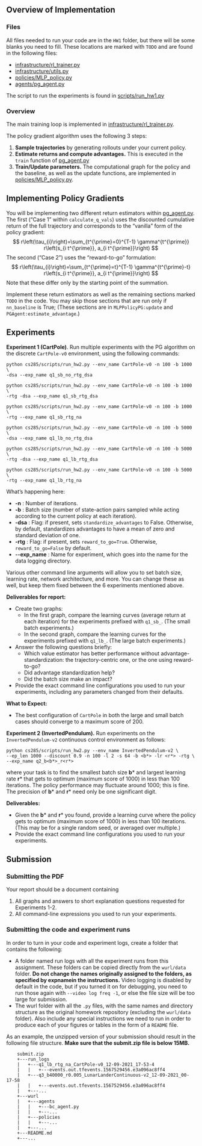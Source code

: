 ## Overview of Implementation

### Files

All files needed to run your code are in the `HW1` folder, but there will be some blanks you need to fill.
These locations are marked with `TODO` and are found in the following files:

- [infrastructure/rl_trainer.py](wurl/infrastructure/rl_trainer.py)
- [infrastructure/utils.py](wurl/infrastructure/utils.py)
- [policies/MLP_policy.py](wurl/policies/MLP_policy.py)
- [agents/pg_agent.py](wurl/agents/pg_agent.py)

The script to run the experiments is found in [scripts/run_hw1.py](wurl/scripts/run_hw1.py)

### Overview

The main training loop is implemented in [infrastructure/rl_trainer.py](wurl/infrastructure/rl_trainer.py).

The policy gradient algorithm uses the following 3 steps:

1. **Sample trajectories** by generating rollouts under your current policy.
2. **Estimate returns and compute advantages.** This is executed in the `train` function of [pg_agent.py](wurl/agents/pg_agent.py)
3. **Train/Update parameters.** The computational graph for the policy and the baseline, as well as the update functions, are implemented in [policies/MLP_policy.py](wurl/policies/MLP_policy.py).

## Implementing Policy Gradients

You will be implementing two different return estimators within [pg_agent.py](wurl/agents/pg_agent.py). The first (“Case 1” within `calculate_q_vals`) uses the discounted cumulative return of the full trajectory and corresponds to the “vanilla” form of the policy gradient:
$$
r\left(\tau_{i}\right)=\sum_{t^{\prime}=0}^{T-1} \gamma^{t^{\prime}} r\left(s_{i t^{\prime}}, a_{i t^{\prime}}\right)
$$
The second (“Case 2”) uses the “reward-to-go” formulation:
$$
r\left(\tau_{i}\right)=\sum_{t^{\prime}=t}^{T-1} \gamma^{t^{\prime}-t} r\left(s_{i t^{\prime}}, a_{i t^{\prime}}\right)
$$
Note that these differ only by the starting point of the summation.

Implement these return estimators as well as the remaining sections marked `TODO` in the code. 
You may skip those sections that are run only if `nn_baseline` is True;
(These sections are in `MLPPolicyPG:update` and `PGAgent:estimate_advantage`.)

## Experiments

**Experiment 1 (CartPole)**. Run multiple experiments with the PG algorithm on the discrete `CartPole-v0` environment, using the following commands:

```
python cs285/scripts/run_hw2.py --env_name CartPole-v0 -n 100 -b 1000 \
-dsa --exp_name q1_sb_no_rtg_dsa

python cs285/scripts/run_hw2.py --env_name CartPole-v0 -n 100 -b 1000 \
-rtg -dsa --exp_name q1_sb_rtg_dsa

python cs285/scripts/run_hw2.py --env_name CartPole-v0 -n 100 -b 1000 \
-rtg --exp_name q1_sb_rtg_na

python cs285/scripts/run_hw2.py --env_name CartPole-v0 -n 100 -b 5000 \
-dsa --exp_name q1_lb_no_rtg_dsa

python cs285/scripts/run_hw2.py --env_name CartPole-v0 -n 100 -b 5000 \
-rtg -dsa --exp_name q1_lb_rtg_dsa

python cs285/scripts/run_hw2.py --env_name CartPole-v0 -n 100 -b 5000 \
-rtg --exp_name q1_lb_rtg_na
```

What’s happening here:

- **-n** : Number of iterations.
- **-b** : Batch size (number of state-action pairs sampled while acting according to the current policy at each iteration).
- **-dsa** : Flag: if present, sets `standardize_advantages` to False. Otherwise, by default, standardizes advantages to have a mean of zero and standard deviation of one.
- **-rtg** : Flag: if present, sets `reward_to_go=True`. Otherwise, `reward_to_go=False` by default.
- **--exp_name** : Name for experiment, which goes into the name for the data logging directory.

Various other command line arguments will allow you to set batch size, learning rate, network architecture,
and more. You can change these as well, but keep them fixed between the 6 experiments mentioned above.

**Deliverables for report:**

- Create two graphs:
  - In the first graph, compare the learning curves (average return at each iteration) for the experiments prefixed with `q1_sb_`. (The small batch experiments.)
  - In the second graph, compare the learning curves for the experiments prefixed with `q1_lb_`. (The large batch experiments.)
- Answer the following questions briefly:
  - Which value estimator has better performance without advantage-standardization: the trajectory-centric one, or the one using reward-to-go?
  - Did advantage standardization help?
  - Did the batch size make an impact?
- Provide the exact command line configurations you used to run your experiments, including any parameters changed from their defaults.

**What to Expect:**

- The best configuration of `CartPole` in both the large and small batch cases should converge to a maximum score of 200.

**Experiment 2 (InvertedPendulum).** Run experiments on the `InvertedPendulum-v2` continuous control environment as follows:

```
python cs285/scripts/run_hw2.py --env_name InvertedPendulum-v2 \
--ep_len 1000 --discount 0.9 -n 100 -l 2 -s 64 -b <b*> -lr <r*> -rtg \
--exp_name q2_b<b*>_r<r*>
```

where your task is to find the smallest batch size **b*** and largest learning rate **r*** that gets to optimum (maximum score of 1000) in less than 100 iterations.
The policy performance may fluctuate around 1000; this is fine.
The precision of **b*** and **r*** need only be one significant digit.

**Deliverables:**

- Given the **b*** and **r*** you found, provide a learning curve where the policy gets to optimum (maximum score of 1000) in less than 100 iterations. (This may be for a single random seed, or averaged over multiple.)
- Provide the exact command line configurations you used to run your experiments.

## Submission

### Submitting the PDF

Your report should be a document containing

1. All graphs and answers to short explanation questions requested for Experiments 1-2.
2. All command-line expressions you used to run your experiments.

### Submitting the code and experiment runs

In order to turn in your code and experiment logs, create a folder that contains the following:

- A folder named run logs with all the experiment runs from this assignment. These folders can be copied directly from the `wurl/data` folder. **Do not change the names originally assigned to the folders, as specified by expnamein the instructions.** Video logging is disabled by default in the code, but if you turned it on for debugging, you need to run those again with `--video log freq -1`, or else the file size will be too large for submission.
- The wurl folder with all the `.py` files, with the same names and directory structure as the original homework repository (excluding the `wurl/data` folder). Also include any special instructions we need to run in order to produce each of your figures or tables in the form of a `README` file.

As an example, the unzipped version of your submission should result in the following file structure.
**Make sure that the submit.zip file is below 15MB.**

```
    submit.zip
    +---run_logs
    |   +---q1_lb_rtg_na_CartPole-v0_12-09-2021_17-53-4
    |   |   +---events.out.tfevents.1567529456.e3a096ac8ff4
    |   +---q3_b40000_r0.005_LunarLanderContinuous-v2_12-09-2021_00-17-58
    |   |   +---events.out.tfevents.1567529456.e3a096ac8ff4
    |   +---...
    +---wurl
    |   +---agents
    |   |   +---bc_agent.py
    |   |   +---...
    |   +---policies
    |   |   +---...
    |   +---...
    +---README.md
    +---...
```
